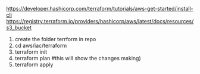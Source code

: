 https://developer.hashicorp.com/terraform/tutorials/aws-get-started/install-cli
https://registry.terraform.io/providers/hashicorp/aws/latest/docs/resources/s3_bucket

1. create the folder terrform in repo 
2. cd aws/iac/terraform
3. terraform init
4. terraform plan #this will show the changes making)
5. terraform apply

